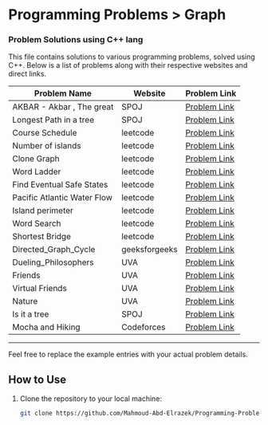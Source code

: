 # Programming Problems > Graph

### Problem Solutions using C++ lang

This file contains solutions to various programming problems, solved using C++. Below is a list of problems along with their respective websites and direct links.

| Problem Name               | Website       | Problem Link                                          |
|----------------------------|---------------|-------------------------------------------------------|
| AKBAR - Akbar , The great          | SPOJ      | [Problem Link](https://www.spoj.com/problems/AKBAR/)|
| Longest Path in a tree          | SPOJ    | [Problem Link](https://www.spoj.com/problems/PT07Z/) |
| Course Schedule          | leetcode    | [Problem Link](https://leetcode.com/problems/course-schedule/) |
| Number of islands          | leetcode    | [Problem Link](https://leetcode.com/problems/number-of-islands) |
| Clone Graph          | leetcode    | [Problem Link](https://leetcode.com/problems/clone-graph) |
| Word Ladder          | leetcode    | [Problem Link](https://leetcode.com/problems/word-ladder/) |
| Find Eventual Safe States          | leetcode    | [Problem Link](https://leetcode.com/problems/find-eventual-safe-states/description/) |
| Pacific Atlantic Water Flow          | leetcode    | [Problem Link](https://leetcode.com/problems/pacific-atlantic-water-flow/description/) |
| Island perimeter          | leetcode    | [Problem Link](https://leetcode.com/problems/island-perimeter/) |
| Word Search          | leetcode    | [Problem Link](https://leetcode.com/problems/word-search/) |
| Shortest Bridge          | leetcode    | [Problem Link](https://leetcode.com/problems/shortest-bridge/) |
| Directed_Graph_Cycle          | geeksforgeeks       | [Problem Link](https://www.geeksforgeeks.org/problems/detect-cycle-in-a-directed-graph/1) |
| Dueling_Philosophers          | UVA      | [Problem Link](https://vjudge.net/problem/UVALive-6195#google_vignette) |
| Friends          | UVA    | [Problem Link](https://vjudge.net/problem/UVA-10608#google_vignette) |
| Virtual Friends          | UVA    | [Problem Link](https://vjudge.net/problem/UVA-11503) |
| Nature          | UVA    | [Problem Link](https://vjudge.net/problem/UVA-10685) |
| Is it a tree          | SPOJ    | [Problem Link](https://vjudge.net/problem/SPOJ-PT07Y) |
| Mocha and Hiking          | Codeforces    | [Problem Link](https://codeforces.com/problemset/problem/1559/C) |

---

Feel free to replace the example entries with your actual problem details.

## How to Use
1. Clone the repository to your local machine:
   ```bash
   git clone https://github.com/Mahmoud-Abd-Elrazek/Programming-Problems.git